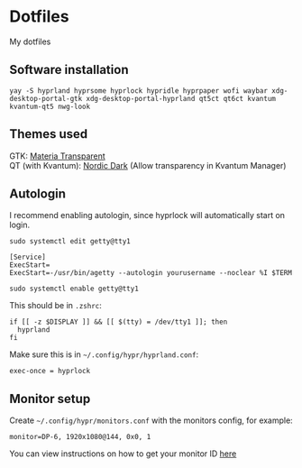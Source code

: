 # Dotfiles
My dotfiles

## Software installation
```
yay -S hyprland hyprsome hyprlock hypridle hyprpaper wofi waybar xdg-desktop-portal-gtk xdg-desktop-portal-hyprland qt5ct qt6ct kvantum kvantum-qt5 nwg-look
```

## Themes used
GTK: [Materia Transparent](https://github.com/ckissane/materia-theme-transparent)  
QT (with Kvantum): [Nordic Dark](https://store.kde.org/p/1326272/) (Allow transparency in Kvantum Manager)

## Autologin
I recommend enabling autologin, since hyprlock will automatically start on login.

```
sudo systemctl edit getty@tty1
```

```
[Service]
ExecStart=
ExecStart=-/usr/bin/agetty --autologin yourusername --noclear %I $TERM
```

```
sudo systemctl enable getty@tty1
```

This should be in `.zshrc`:

```
if [[ -z $DISPLAY ]] && [[ $(tty) = /dev/tty1 ]]; then
  hyprland
fi
```

Make sure this is in `~/.config/hypr/hyprland.conf`:

```
exec-once = hyprlock
```

## Monitor setup
Create `~/.config/hypr/monitors.conf` with the monitors config, for example:
```
monitor=DP-6, 1920x1080@144, 0x0, 1
```
You can view instructions on how to get your monitor ID [here](https://wiki.hyprland.org/Configuring/Monitors/)
